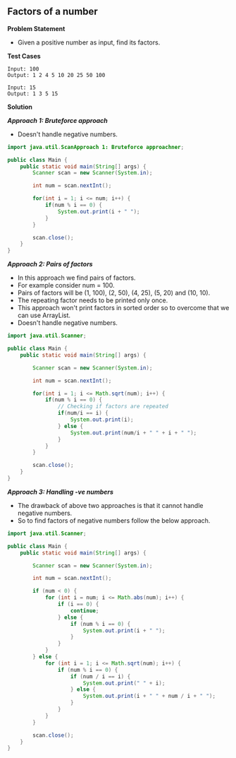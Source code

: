 ## Factors of a number

**Problem Statement**

- Given a positive number as input, find its factors.

**Test Cases**

```
Input: 100
Output: 1 2 4 5 10 20 25 50 100

Input: 15
Output: 1 3 5 15
```

**Solution**

_**Approach 1: Bruteforce approach**_

- Doesn't handle negative numbers.

```java
import java.util.ScanApproach 1: Bruteforce approachner;

public class Main {
	public static void main(String[] args) {
		Scanner scan = new Scanner(System.in);

		int num = scan.nextInt();

		for(int i = 1; i <= num; i++) {
			if(num % i == 0) {
				System.out.print(i + " ");
			}
		}

		scan.close();
	}
}
```

_**Approach 2: Pairs of factors**_

- In this approach we find pairs of factors.
- For example consider num = 100.
- Pairs of factors will be (1, 100), (2, 50), (4, 25), (5, 20) and (10, 10).
- The repeating factor needs to be printed only once.
- This approach won't print factors in sorted order so to overcome that we can use ArrayList.
- Doesn't handle negative numbers.

```java
import java.util.Scanner;

public class Main {
	public static void main(String[] args) {

		Scanner scan = new Scanner(System.in);

		int num = scan.nextInt();

		for(int i = 1; i <= Math.sqrt(num); i++) {
			if(num % i == 0) {
				// Checking if factors are repeated
				if(num/i == i) {
					System.out.print(i);
				} else {
					System.out.print(num/i + " " + i + " ");
				}
			}
		}

		scan.close();
	}
}
```

_**Approach 3: Handling -ve numbers**_

- The drawback of above two approaches is that it cannot handle negative numbers.
- So to find factors of negative numbers follow the below approach.

```java
import java.util.Scanner;

public class Main {
	public static void main(String[] args) {

		Scanner scan = new Scanner(System.in);

		int num = scan.nextInt();

		if (num < 0) {
			for (int i = num; i <= Math.abs(num); i++) {
				if (i == 0) {
					continue;
				} else {
					if (num % i == 0) {
						System.out.print(i + " ");
					}
				}
			}
		} else {
			for (int i = 1; i <= Math.sqrt(num); i++) {
				if (num % i == 0) {
					if (num / i == i) {
						System.out.print(" " + i);
					} else {
						System.out.print(i + " " + num / i + " ");
					}
				}
			}
		}

		scan.close();
	}
}
```
